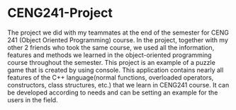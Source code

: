 # CENG241-Project
The project we did with my teammates at the end of the semester for CENG 241 (Object Oriented Programming) course.
In the project, together with my other 2 friends who took the same course, we used all the information, features and methods we learned in the object-oriented programming course throughout the semester.
This project is an example of a puzzle game that is created by using console. This application contains nearly all features of the C++ language(normal functions, overloaded operators, constructors, class structures, etc.) that we learn in CENG241 course.
It can be developed according to needs and can be setting an example for the users in the field.
